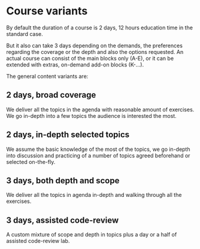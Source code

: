 # Course variants

By default the duration of a course is 2 days, 12 hours education time in the standard case.

But it also can take 3 days depending on the demands, the preferences regarding the coverage or the depth and also the options requested. An actual course can consist of the main blocks only \(A-E\), or it can be extended with extras, on-demand add-on blocks \(K-...\).

The general content variants are:

## 2 days, broad coverage

We deliver all the topics in the agenda with reasonable amount of exercises. We go in-depth into a few topics the audience is interested the most.

## 2 days, in-depth selected topics

We assume the basic knowledge of the most of the topics, we go in-depth into discussion and practicing of a number of topics agreed beforehand or selected on-the-fly.

## 3 days, both depth and scope

We deliver all the topics in agenda in-depth and walking through all the exercises.

## 3 days, assisted code-review

A custom mixture of scope and depth in topics plus a day or a half of assisted code-review lab.

